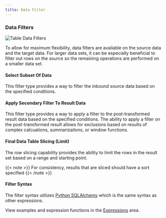 ```yaml
---
title: Data Filter
---
```


### Data Filters

![Table Data Filters](/images/table_data_filters.png)

To allow for maximum flexibility, data filters are available on the source data and the target data. For larger data sets, it can be especially beneficial to filter out rows on the source so the remaining operations are performed on a smaller data set.

#### Select Subset Of Data

This filter type provides a way to filter the inbound source data based on the specified conditions.

#### Apply Secondary Filter To Result Data

This filter type provides a way to apply a filter to the post-transformed result data based on the specified conditions.
The ability to apply a filter on the post-transformed result allows for exclusions based on results of complex calcuations, summarizaitons, or window functions.

#### Final Data Table Slicing (Limit)

The row slicing capability provides the ability to limit the rows in the result set based on a range and starting point.

{{< note >}}
For consistency, results that are sliced should have a sort specified
{{< /note >}}

#### Filter Syntax

The filter syntax utilizes [Python SQLAlchemy](https://www.sqlalchemy.org) which is the same syntax as other expressions.

View examples and expression functions in the [Expressions](/docs/expressions) area.
